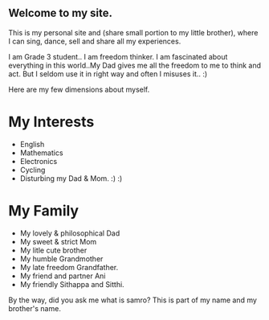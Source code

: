 ## Welcome to my site. 

This is my personal site and (share small portion to my little brother), where I can sing, dance, sell and share all my experiences. 

I am Grade 3 student.. I am freedom thinker. I am fascinated about everything in this world..My Dad gives me all the freedom to me to think and act. But I seldom use it in right way and often I misuses it.. :) 

Here are my few dimensions about myself. 

# My Interests

- English
- Mathematics
- Electronics
- Cycling
- Disturbing my Dad & Mom. :) :) 

# My Family
- My lovely & philosophical Dad
- My sweet & strict Mom
- My litle cute brother
- My humble Grandmother
- My late freedom Grandfather. 
- My friend and partner Ani
- My friendly Sithappa and Sitthi. 


By the way, did you ask me what is samro? This is part of my name and my brother's name. 

